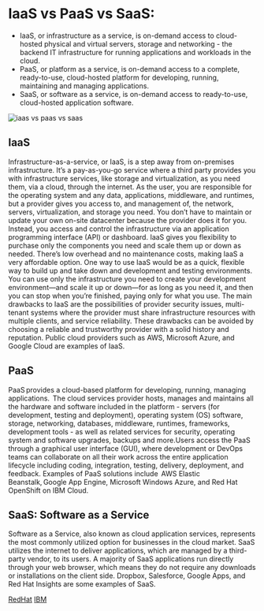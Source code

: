 # IaaS vs PaaS vs SaaS:

* IaaS, or infrastructure as a service, is on-demand access to cloud-hosted physical and virtual servers, storage and networking - the backend IT infrastructure for running applications and workloads in the cloud. 
* PaaS, or platform as a service, is on-demand access to a complete, ready-to-use, cloud-hosted platform for developing, running, maintaining and managing applications.
* SaaS, or software as a service, is on-demand access to ready-to-use, cloud-hosted application software.

![iaas vs paas vs saas](https://www.redhat.com/cms/managed-files/iaas-paas-saas-diagram5.1-1638x1046.png)

## IaaS
Infrastructure-as-a-service, or IaaS, is a step away from on-premises infrastructure. It’s a pay-as-you-go service where a third party provides you with infrastructure services, like storage and virtualization, as you need them, via a cloud, through the internet. As the user, you are responsible for the operating system and any data, applications, middleware, and runtimes, but a provider gives you access to, and management of, the network, servers, virtualization, and storage you need. You don’t have to maintain or update your own on-site datacenter because the provider does it for you. Instead, you access and control the infrastructure via an application programming interface (API) or dashboard. IaaS gives you flexibility to purchase only the components you need and scale them up or down as needed. There’s low overhead and no maintenance costs, making IaaS a very affordable option. One way to use IaaS would be as a quick, flexible way to build up and take down and development and testing environments. You can use only the infrastructure you need to create your development environment—and scale it up or down—for as long as you need it, and then you can stop when you’re finished, paying only for what you use. The main drawbacks to IaaS are the possibilities of provider security issues, multi-tenant systems where the provider must share infrastructure resources with multiple clients, and service reliability. These drawbacks can be avoided by choosing a reliable and trustworthy provider with a solid history and reputation. 
Public cloud providers such as AWS, Microsoft Azure, and Google Cloud are examples of IaaS.

## PaaS
PaaS provides a cloud-based platform for developing, running, managing applications.  The cloud services provider hosts, manages and maintains all the hardware and software included in the platform - servers (for development, testing and deployment), operating system (OS) software, storage, networking, databases, middleware, runtimes, frameworks, development tools - as well as related services for security, operating system and software upgrades, backups and more.Users access the PaaS through a graphical user interface (GUI), where development or DevOps teams can collaborate on all their work across the entire application lifecycle including coding, integration, testing, delivery, deployment, and feedback. 
Examples of PaaS solutions include  AWS Elastic Beanstalk, Google App Engine, Microsoft Windows Azure, and Red Hat OpenShift on IBM Cloud.

## SaaS: Software as a Service
Software as a Service, also known as cloud application services, represents the most commonly utilized option for businesses in the cloud market. SaaS utilizes the internet to deliver applications, which are managed by a third-party vendor, to its users. A majority of SaaS applications run directly through your web browser, which means they do not require any downloads or installations on the client side.
Dropbox, Salesforce, Google Apps, and Red Hat Insights are some examples of SaaS. 

[RedHat](https://www.redhat.com/en/topics/cloud-computing/iaas-vs-paas-vs-saas)
[IBM](https://www.ibm.com/cloud/learn/iaas-paas-saas)
